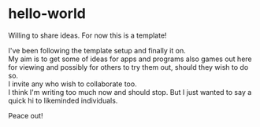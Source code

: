 # hello-world
Willing to share ideas.  For now this is a template! 

I've been following the template setup and finally it on.  
My aim is to get some of ideas for apps and programs also games out here for viewing and possibly for others to try them out, should they wish to do so.  
I invite any who wish to collaborate too.  
I think I'm writing too much now and should stop. But I just wanted to say a quick hi to likeminded individuals.  

Peace out!
